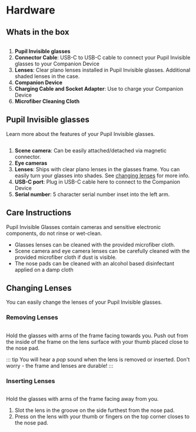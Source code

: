 # Hardware

## Whats in the box

<div style="display:flex;justify-content:center;">
  <v-img
    :src="require('../../media/invisible/pi-components.jpg')"
    max-width=80%
  >
  </v-img>
</div>


1. **Pupil Invisible glasses**
2. **Connector Cable**: USB-C to USB-C cable to connect your Pupil Invisible glasses to your Companion Device
3. **Lenses**: Clear plano lenses installed in Pupil Invisible glasses. Additional shaded lenses in the case. 
4. **Companion Device**
5. **Charging Cable and Socket Adapter**: Use to charge your Companion Device
6. **Microfiber Cleaning Cloth**


## Pupil Invisible glasses

Learn more about the features of your Pupil Invisible glasses.

<div style="display:flex;justify-content:center;">
  <v-img
    :src="require('../../media/invisible/pi-callout.jpg')"
    max-width=80%
  >
  </v-img>
</div>


1. **Scene camera**: Can be easily attached/detached via magnetic connector.
2. **Eye cameras**
3. **Lenses**: Ships with clear plano lenses in the glasses frame. You can easily turn your glasses into shades. See [changing lenses](#changing-lenses) for more info.
4. **USB-C port**: Plug in USB-C cable here to connect to the Companion Device
5. **Serial number**: 5 character serial number inset into the left arm. 

## Care Instructions
Pupil Invisible Glasses contain cameras and sensitive electronic components, do not rinse or wet-clean.

- Glasses lenses can be cleaned with the provided microfiber cloth.
- Scene camera and eye camera lenses can be carefully cleaned with the provided microfiber cloth if dust is visible.
- The nose pads can be cleaned with an alcohol based disinfectant applied on a damp cloth

## Changing Lenses
You can easily change the lenses of your Pupil Invisible glasses.

<!-- todo insert video -->

### Removing Lenses

<div style="display:flex;justify-content:center;">
  <v-img
    :src="require('../../media/invisible/remove-lenses.jpg')"
    max-width=50%
  >
  </v-img>
</div>

Hold the glasses with arms of the frame facing towards you. Push out from the inside of the frame on the lens surface with your thumb placed close to the nose pad.

::: tip
You will hear a _pop_ sound when the lens is removed or inserted. Don't worry - the frame and lenses are durable!
:::


### Inserting Lenses

<div style="display:flex;justify-content:center;">
  <v-img
    :src="require('../../media/invisible/insert-lenses.jpg')"
    max-width=50%
  >
  </v-img>
</div>

Hold the glasses with arms of the frame facing away from you.
1. Slot the lens in the groove on the side furthest from the nose pad.
2. Press on the lens with your thumb or fingers on the top corner closes to the nose pad.